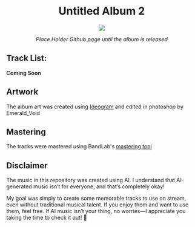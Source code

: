 <h1 align="center">Untitled Album 2</h1>
<p align="center"><img src="https://i.imgur.com/80Kw9x1.png"></p>

<p align="center"><i>Place Holder Github page until the album is released</i>



## Track List:

**Coming Soon**


## Artwork
The album art was created using [Ideogram](https://ideogram.ai) and edited in photoshop by Emerald_Void

## Mastering
The tracks were mastered using BandLab's [mastering tool](https://www.bandlab.com/mastering)

## Disclaimer  

The music in this repository was created using AI. I understand that AI-generated music isn’t for everyone, and that’s completely okay!  

My goal was simply to create some memorable tracks to use on stream, even without traditional musical talent. If you enjoy them and want to use them, feel free. If AI music isn’t your thing, no worries—I appreciate you taking the time to check it out! 🎵  

